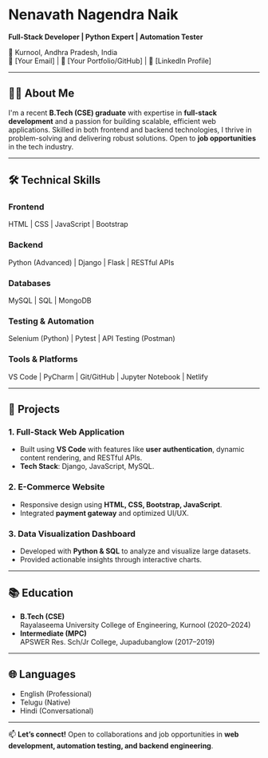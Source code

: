 # Nenavath Nagendra Naik
**Full-Stack Developer | Python Expert | Automation Tester**  

📍 Kurnool, Andhra Pradesh, India  
📧 [Your Email] | 🔗 [Your Portfolio/GitHub] | 💼 [LinkedIn Profile]  

---

## 👨‍💻 About Me  
I'm a recent **B.Tech (CSE) graduate** with expertise in **full-stack development** and a passion for building scalable, efficient web applications. Skilled in both frontend and backend technologies, I thrive in problem-solving and delivering robust solutions. Open to **job opportunities** in the tech industry.  

---

## 🛠️ Technical Skills  
### **Frontend**  
HTML | CSS | JavaScript | Bootstrap  
### **Backend**  
Python (Advanced) | Django | Flask | RESTful APIs  
### **Databases**  
MySQL | SQL | MongoDB  
### **Testing & Automation**  
Selenium (Python) | Pytest | API Testing (Postman)  
### **Tools & Platforms**  
VS Code | PyCharm | Git/GitHub | Jupyter Notebook | Netlify  

---

## 🚀 Projects  
### **1. Full-Stack Web Application**  
- Built using **VS Code** with features like **user authentication**, dynamic content rendering, and RESTful APIs.  
- **Tech Stack**: Django, JavaScript, MySQL.  

### **2. E-Commerce Website**  
- Responsive design using **HTML, CSS, Bootstrap, JavaScript**.  
- Integrated **payment gateway** and optimized UI/UX.  

### **3. Data Visualization Dashboard**  
- Developed with **Python & SQL** to analyze and visualize large datasets.  
- Provided actionable insights through interactive charts.  

---

## 📚 Education  
- **B.Tech (CSE)**  
  Rayalaseema University College of Engineering, Kurnool (2020–2024)  
- **Intermediate (MPC)**  
  APSWER Res. Sch/Jr College, Jupadubanglow (2017–2019)  

---

## 🌐 Languages  
- English (Professional)  
- Telugu (Native)  
- Hindi (Conversational)  

---

📫 **Let’s connect!** Open to collaborations and job opportunities in **web development, automation testing, and backend engineering**.  
